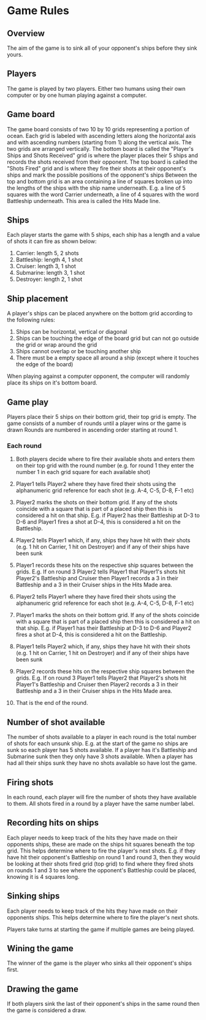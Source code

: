 # Game Rules

## Overview

The aim of the game is to sink all of your opponent's ships before they sink yours.

## Players

The game is played by two players. Either two humans using their own computer or by one human playing against a computer.

## Game board

The game board consists of two 10 by 10 grids representing a portion of ocean.
Each grid is labeled with ascending letters along the horizontal axis and with ascending numbers (starting from 1) along the vertical axis.
The two grids are arranged vertically.
The bottom board is called the "Player's Ships and Shots Received" grid is where the player places their 5 ships and records the shots received from their opponent.
The top board is called the "Shots Fired" grid and is where they fire their shots at their opponent's ships and mark the possible positions of the opponent's ships
Between the top and bottom grid is an area containing a line of squares broken up into the lengths of the ships with the ship name underneath. E.g. a line of 5 squares with the word Carrier underneath, a line of 4 squares with the word Battleship underneath. This area is called the Hits Made line.

## Ships

Each player starts the game with 5 ships, each ship has a length and a value of shots it can fire as shown below:

1. Carrier: length 5, 2 shots
2. Battleship: length 4, 1 shot
3. Cruiser: length 3, 1 shot
4. Submarine: length 3, 1 shot
5. Destroyer: length 2, 1 shot

## Ship placement

A player's ships can be placed anywhere on the bottom grid according to the following rules:

1. Ships can be horizontal, vertical or diagonal
2. Ships can be touching the edge of the board grid but can not go outside the grid or wrap around the grid
3. Ships cannot overlap or be touching another ship
4. There must be a empty space all around a ship (except where it touches the edge of the board)

When playing against a computer opponent, the computer will randomly place its ships on it's bottom board.

## Game play

Players place their 5 ships on their bottom grid, their top grid is empty.
The game consists of a number of rounds until a player wins or the game is drawn
Rounds are numbered in ascending order starting at round 1.

### Each round

1. Both players decide where to fire their available shots and enters them on their top grid with the round number (e.g. for round 1 they enter the number 1 in each grid square for each available shot)
2. Player1 tells Player2 where they have fired their shots using the alphanumeric grid reference for each shot (e.g. A-4, C-5, D-8, F-1 etc)
3. Player2 marks the shots on their bottom grid. If any of the shots coincide with a square that is part of a placed ship then this is considered a hit on that ship. E.g. if Player2 has their Battleship at D-3 to D-6 and Player1 fires a shot at D-4, this is considered a hit on the Battleship.
4. Player2 tells Player1 which, if any, ships they have hit with their shots (e.g. 1 hit on Carrier, 1 hit on Destroyer) and if any of their ships have been sunk
5. Player1 records these hits on the respective ship squares between the grids. E.g. If on round 3 Player2 tells Player1 that Player1's shots hit Player2's Battleship and Cruiser then Player1 records a 3 in their Battleship and a 3 in their Cruiser ships in the Hits Made area.

6. Player2 tells Player1 where they have fired their shots using the alphanumeric grid reference for each shot (e.g. A-4, C-5, D-8, F-1 etc)
7. Player1 marks the shots on their bottom grid. If any of the shots coincide with a square that is part of a placed ship then this is considered a hit on that ship. E.g. if Player1 has their Battleship at D-3 to D-6 and Player2 fires a shot at D-4, this is considered a hit on the Battleship.
8. Player1 tells Player2 which, if any, ships they have hit with their shots (e.g. 1 hit on Carrier, 1 hit on Destroyer) and if any of their ships have been sunk
9. Player2 records these hits on the respective ship squares between the grids. E.g. If on round 3 Player1 tells Player2 that Player2's shots hit Player1's Battleship and Cruiser then Player2 records a 3 in their Battleship and a 3 in their Cruiser ships in the Hits Made area.
10. That is the end of the round.

## Number of shot available

The number of shots available to a player in each round is the total number of shots for each unsunk ship.
E.g. at the start of the game no ships are sunk so each player has 5 shots available. If a player has it's Battleship and Submarine sunk then they only have 3 shots available.
When a player has had all their ships sunk they have no shots available so have lost the game.

## Firing shots

In each round, each player will fire the number of shots they have available to them.
All shots fired in a round by a player have the same number label.

## Recording hits on ships

Each player needs to keep track of the hits they have made on their opponents ships, these are made on the ships hit squares beneath the top grid.
This helps determine where to fire the player's next shots.
E.g. if they have hit their opponent's Battleship on round 1 and round 3, then they would be looking at their shots fired grid (top grid) to find where they fired shots on rounds 1 and 3 to see where the opponent's Battleship could be placed, knowing it is 4 squares long.

## Sinking ships

Each player needs to keep track of the hits they have made on their opponents ships.
This helps determine where to fire the player's next shots.

Players take turns at starting the game if multiple games are being played.

## Wining the game

The winner of the game is the player who sinks all their opponent's ships first.

## Drawing the game

If both players sink the last of their opponent's ships in the same round then the game is considered a draw.
